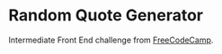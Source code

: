 # Random Quote Generator

Intermediate Front End challenge from [FreeCodeCamp][fcc].

<!-- links -->
[fcc]: https://www.freecodecamp.org/challenges/build-a-random-quote-machine
